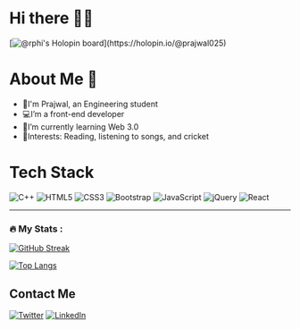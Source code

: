 # Hi there 👋🏻

[![@rphi's Holopin board]([https://holopin.io/api/user/board?user=prajwal025](https://www.holopin.io/@prajwal025#badges))](https://holopin.io/@prajwal025)


# About Me 🚨

- 👀I'm Prajwal, an Engineering student
- 💻I’m a front-end developer
- 🌱I’m currently learning Web 3.0
- 💫Interests: Reading, listening to songs, and cricket


# Tech Stack

![C++](https://img.shields.io/badge/c++-%2300599C.svg?style=for-the-badge&logo=c%2B%2B&logoColor=white)     ![HTML5](https://img.shields.io/badge/html5-%23E34F26.svg?style=for-the-badge&logo=html5&logoColor=white)     ![CSS3](https://img.shields.io/badge/css3-%231572B6.svg?style=for-the-badge&logo=css3&logoColor=white)     ![Bootstrap](https://img.shields.io/badge/bootstrap-%23563D7C.svg?style=for-the-badge&logo=bootstrap&logoColor=white)     ![JavaScript](https://img.shields.io/badge/javascript-%23323330.svg?style=for-the-badge&logo=javascript&logoColor=%23F7DF1E)     ![jQuery](https://img.shields.io/badge/jquery-%230769AD.svg?style=for-the-badge&logo=jquery&logoColor=white) 	![React](https://img.shields.io/badge/react-%2320232a.svg?style=for-the-badge&logo=react&logoColor=%2361DAFB)

---

### :fire: My Stats :
<!-- 
https://github-readme-streak-stats.herokuapp.com/?user=Prajwal0225 -->
[![GitHub Streak](http://github-readme-streak-stats.herokuapp.com?user=Prajwal0225&theme=dark&background=000000)](https://git.io/streak-stats)

[![Top Langs](https://github-readme-stats.vercel.app/api/top-langs/?username=Prajwal0225)](https://github.com/anuraghazra/github-readme-stats)






## Contact Me
[![Twitter](https://img.shields.io/badge/Twitter-1DA1F2?style=for-the-badge&logo=twitter&logoColor=white)](https://twitter.com/Prajwal__02)
[![LinkedIn](https://img.shields.io/badge/LinkedIn-0077B5?style=for-the-badge&logo=linkedin&logoColor=white)](https://www.linkedin.com/in/prajwal-somalkar-7a72b1202/)

